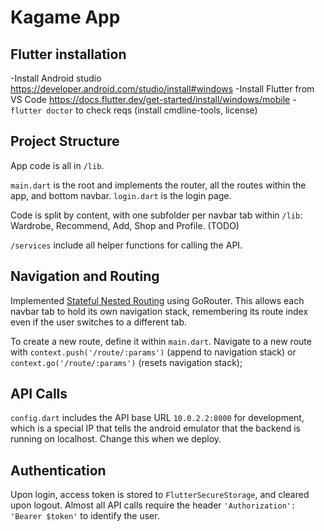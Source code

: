 # Kagame App

## Flutter installation

-Install Android studio https://developer.android.com/studio/install#windows
-Install Flutter from VS Code https://docs.flutter.dev/get-started/install/windows/mobile
-`flutter doctor` to check reqs (install cmdline-tools, license)

## Project Structure

App code is all in `/lib`.

`main.dart` is the root and implements the router, all the routes within the app, and bottom navbar.
`login.dart` is the login page.

Code is split by content, with one subfolder per navbar tab within `/lib`: Wardrobe, Recommend, Add, Shop and Profile. (TODO)

`/services` include all helper functions for calling the API.

## Navigation and Routing

Implemented [Stateful Nested Routing](https://codewithandrea.com/articles/flutter-bottom-navigation-bar-nested-routes-gorouter/) using GoRouter. This allows each navbar tab to hold its own navigation stack, remembering its route index even if the user switches to a different tab.

To create a new route, define it within `main.dart`. Navigate to a new route with `context.push('/route/:params')` (append to navigation stack) or `context.go('/route/:params')` (resets navigation stack);

## API Calls

`config.dart` includes the API base URL `10.0.2.2:8000` for development, which is a special IP that tells the android emulator that the backend is running on localhost. Change this when we deploy.

## Authentication

Upon login, access token is stored to `FlutterSecureStorage`, and cleared upon logout. Almost all API calls require the header `'Authorization': 'Bearer $token'` to identify the user.